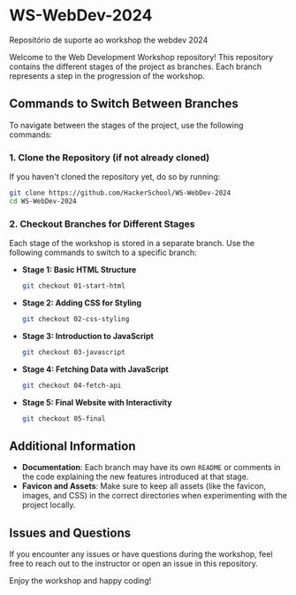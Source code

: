 # WS-WebDev-2024

Repositório de suporte ao workshop the webdev 2024

Welcome to the Web Development Workshop repository! This repository contains the different stages of the project as branches. Each branch represents a step in the progression of the workshop.

## Commands to Switch Between Branches

To navigate between the stages of the project, use the following commands:

### 1. Clone the Repository (if not already cloned)
If you haven't cloned the repository yet, do so by running:
```bash
git clone https://github.com/HackerSchool/WS-WebDev-2024
cd WS-WebDev-2024
```

### 2. Checkout Branches for Different Stages
Each stage of the workshop is stored in a separate branch. Use the following commands to switch to a specific branch:

- **Stage 1: Basic HTML Structure**
  ```bash
  git checkout 01-start-html
  ```

- **Stage 2: Adding CSS for Styling**
  ```bash
  git checkout 02-css-styling
  ```

- **Stage 3: Introduction to JavaScript**
  ```bash
  git checkout 03-javascript
  ```

- **Stage 4: Fetching Data with JavaScript**
  ```bash
  git checkout 04-fetch-api
  ```

- **Stage 5: Final Website with Interactivity**
  ```bash
  git checkout 05-final
  ```


## Additional Information
- **Documentation**: Each branch may have its own `README` or comments in the code explaining the new features introduced at that stage.
- **Favicon and Assets**: Make sure to keep all assets (like the favicon, images, and CSS) in the correct directories when experimenting with the project locally.

## Issues and Questions
If you encounter any issues or have questions during the workshop, feel free to reach out to the instructor or open an issue in this repository.

Enjoy the workshop and happy coding!
